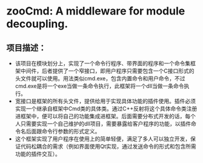 # zooCmd: A middleware for module decoupling.
## 项目描述：
* 该项目在模块划分上，实现了一个命令行程序、带界面的程序和一个命令集框架中间件，后者提供了一个窄接口，即用户程序只需要包含一个C接口形式的头文件就可以使用。用法类似cmd.exe，包含内置命令和用户命令，不过cmd.exe是将一个exe当做一条命令执行，此框架将一个dll当做一条命令执行。
* 宽接口是框架的所有头文件，提供给用于实现具体功能的插件使用。插件必须实现一个继承自框架中Cmd类的具体类。通过C++反射将这个具体命令类注册进框架中，便可以将自己的功能集成进框架。后面需要分布式开发的话，每个人只需要实现一个自己维护的dll项目，需要暴露给客户程序的功能，以插件命令名后面跟命令行参数的形式定义。
* 这个框架实现了用户程序在使用上的简单轻便，满足了多人可以独立开发，保证代码松耦合的需求（例如界面使用Qt实现，通过发送命令的形式和包含所需功能的插件交互）。
